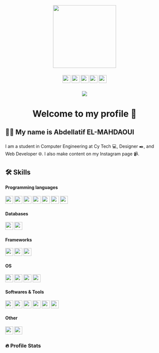 <div align="center">
  <img height="200" src="https://mir-s3-cdn-cf.behance.net/project_modules/max_1200/06f21a161921919.63cd7887d0a70.gif"  />
</div>

###

<div align="center">
  <a href="https://www.linkedin.com/in/elmahdaoui/" target="_blank"><img src="https://img.shields.io/static/v1?message=LinkedIn&logo=linkedin&label=&color=0077B5&logoColor=white&labelColor=&style=for-the-badge" height="25" alt="" /></a>
  <a href="https://behance/_elmahdaoui/" target="_blank"><img src="https://img.shields.io/static/v1?message=Behance&logo=behance&label=&color=053eff&logoColor=white&labelColor=&style=for-the-badge" height="25" alt=""/></a>
  <a href="https://discordapp.com/users/967064983475216395" target="_blank"><img src="https://img.shields.io/static/v1?message=Discord&logo=discord&label=&color=7289d9&logoColor=white&labelColor=&style=for-the-badge" height="25" alt="" /></a>
  <a href="https://www.instagram.com/_elmahdaoui/" target="_blank"><img src="https://img.shields.io/static/v1?message=Instagram&logo=instagram&label=&color=d62976&logoColor=white&labelColor=&style=for-the-badge" height="25" alt=""/></a>
  <a href="https://www.youtube.com/@_elmahdaoui/" target="_blank"><img src="https://img.shields.io/static/v1?message=Youtube&logo=youtube&label=&color=FF0000&logoColor=white&labelColor=&style=for-the-badge" height="25" alt="" /></a>
</div>

###

<div align="center">
  <img src="https://visitor-badge.laobi.icu/badge?page_id=abdemeh.abdemeh.&"  />
</div>

###

<h1 align="center">Welcome to my profile 👋</h1>

###

<h2 align="left">👩‍💻  My name is Abdellatif EL-MAHDAOUI</h2>

###

<p align="left">I am a student in Computer Engineering at Cy Tech 💻, Designer ✒️, and Web Developer 🌐. I also make content on my Instagram page 📹.<br></p>

###

<h2 align="left">🛠 Skills</h2>
<h4 align="left">Programming languages</h4>

<div align="left">
  <img src="https://img.shields.io/static/v1?message=JS&logo=javascript&label=&color=212121&logoColor=f0db4f&labelColor=&style=for-the-badge" height="25" alt="" />
  <img src="https://img.shields.io/static/v1?message=PHP&logo=php&label=&color=777BB4&logoColor=white&labelColor=&style=for-the-badge" height="25" alt="" />
  <img src="https://img.shields.io/static/v1?message=C&logo=c&label=&color=3949AB&logoColor=white&labelColor=&style=for-the-badge" height="25" alt="" />
  <img src="https://img.shields.io/static/v1?message=C%2B%2B&logo=c%2B%2B&label=&color=00589C&logoColor=white&labelColor=&style=for-the-badge" height="25" alt="" />
  <img src="https://img.shields.io/static/v1?message=C%23&logo=csharp&label=&color=684D95&logoColor=white&labelColor=&style=for-the-badge" height="25" alt="" />
  <img src="https://img.shields.io/static/v1?message=JAVA&logo=openjdk&label=&color=f89820&logoColor=white&labelColor=&style=for-the-badge" height="25" alt="" />
  <img src="https://img.shields.io/static/v1?message=PYTHON&logo=python&label=&color=3776AB&logoColor=ffde57&labelColor=&style=for-the-badge" height="25" alt="" />
</div>

<h4 align="left">Databases</h4>
<div align="left">
  <img src="https://img.shields.io/static/v1?message=MySQL&logo=mysql&label=&color=4479A1&logoColor=white&labelColor=&style=for-the-badge" height="25" alt="" />
  <img src="https://img.shields.io/static/v1?message=Oracle&logo=oracle&label=&color=F80000&logoColor=white&labelColor=&style=for-the-badge" height="25" alt="" />
</div>

<h4 align="left">Frameworks</h4>
<div align="left">
  <img src="https://img.shields.io/static/v1?message=Electron&logo=electron&label=&color=2A2D38&logoColor=8ED0DE&labelColor=&style=for-the-badge" height="25" alt="" />
  <img src="https://img.shields.io/static/v1?message=Bootstrap&logo=bootstrap&label=&color=6610f2&logoColor=white&labelColor=&style=for-the-badge" height="25" alt="" />
  <img src="https://img.shields.io/static/v1?message=Tailwind&logo=tailwindcss&label=&color=3EBFF8&logoColor=white&labelColor=&style=for-the-badge" height="25" alt="" />
</div>

<h4 align="left">OS</h4>
<div align="left">
  <a href="https://linkedin.com/in/elmahdaoui"><img src="https://img.shields.io/static/v1?message=Linux&logo=linux&label=&color=F0B910&logoColor=323330&labelColor=&style=for-the-badge" height="25" alt="" /></a>
  <img src="https://img.shields.io/static/v1?message=Windows&logo=windows&label=&color=0074CD&logoColor=white&labelColor=&style=for-the-badge" height="25" alt="" />
  <img src="https://img.shields.io/static/v1?message=Android&logo=android&label=&color=75BC54&logoColor=white&labelColor=&style=for-the-badge" height="25" alt="" />
  <img src="https://img.shields.io/static/v1?message=MacOS&logo=macos&label=&color=212121&logoColor=white&labelColor=&style=for-the-badge" height="25" alt="" />
</div>

<h4 align="left">Softwares & Tools</h4>
<div align="left">
  <img src="https://img.shields.io/static/v1?message=VS Code&logo=visual-studio-code&label=&color=212121&logoColor=22A7EA&labelColor=&style=for-the-badge" height="25" alt="" />
  <img src="https://img.shields.io/static/v1?message=Git&logo=git&label=&color=402E00&logoColor=E84D31&labelColor=&style=for-the-badge" height="25" alt="" />
  <img src="https://img.shields.io/static/v1?message=Photoshop&logo=adobephotoshop&label=&color=001D34&logoColor=2FA3F7&labelColor=&style=for-the-badge" height="25" alt="" />
  <img src="https://img.shields.io/static/v1?message=Illustrator&logo=adobeillustrator&label=&color=310000&logoColor=F79500&labelColor=&style=for-the-badge" height="25" alt="" />
  <img src="https://img.shields.io/static/v1?message=Premiere Pro&logo=adobepremierepro&label=&color=000058&logoColor=8D8DEB&labelColor=&style=for-the-badge" height="25" alt="" />
  <img src="https://img.shields.io/static/v1?message=After Effects&logo=adobeaftereffects&label=&color=000058&logoColor=9494F7&labelColor=&style=for-the-badge" height="25" alt="" />
</div>

<h4 align="left">Other</h4>
<div align="left">
  <img src="https://img.shields.io/static/v1?message=HTML&logo=html5&label=&color=E34F26&logoColor=white&labelColor=&style=for-the-badge" height="25" alt="" />
  <img src="https://img.shields.io/static/v1?message=CSS&logo=css3&label=&color=1572B6&logoColor=white&labelColor=&style=for-the-badge" height="25" alt="" />
</div>

###

<h3 align="left">🔥 Profile Stats</h3>

###

<div align="center">
  <img src="https://github-readme-stats.vercel.app/api?username=abdemeh&theme=dark&show_icons=true&hide_border=true&count_private=true" alt="" />
</div>
<div align="center">
  <img src="https://github-readme-streak-stats.herokuapp.com/?user=abdemeh&theme=dark&hide_border=true" alt="" />
</div>
<div align="center">
  <img src="https://github-readme-stats.vercel.app/api/top-langs/?username=abdemeh&theme=dark&show_icons=true&hide_border=true&layout=compact" alt="" />
</div>
